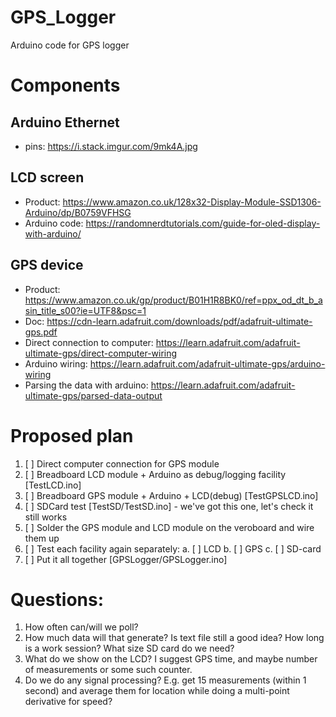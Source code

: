 # GPS_Logger
Arduino code for GPS logger


# Components
## Arduino Ethernet
* pins: https://i.stack.imgur.com/9mk4A.jpg

## LCD screen
* Product: https://www.amazon.co.uk/128x32-Display-Module-SSD1306-Arduino/dp/B0759VFHSG
* Arduino code: https://randomnerdtutorials.com/guide-for-oled-display-with-arduino/

## GPS device
* Product: https://www.amazon.co.uk/gp/product/B01H1R8BK0/ref=ppx_od_dt_b_asin_title_s00?ie=UTF8&psc=1
* Doc: https://cdn-learn.adafruit.com/downloads/pdf/adafruit-ultimate-gps.pdf
* Direct connection to computer: https://learn.adafruit.com/adafruit-ultimate-gps/direct-computer-wiring
* Arduino wiring: https://learn.adafruit.com/adafruit-ultimate-gps/arduino-wiring
* Parsing the data with arduino: https://learn.adafruit.com/adafruit-ultimate-gps/parsed-data-output

# Proposed plan
1. [ ] Direct computer connection for GPS module
2. [ ] Breadboard LCD module + Arduino as debug/logging facility [TestLCD.ino]
3. [ ] Breadboard GPS module + Arduino + LCD(debug) [TestGPSLCD.ino]
4. [ ] SDCard test [TestSD/TestSD.ino] - we've got this one, let's check it still works
5. [ ] Solder the GPS module and LCD module on the veroboard and wire them up
6. [ ] Test each facility again separately:
  a. [ ] LCD
  b. [ ] GPS
  c. [ ] SD-card
7. [ ] Put it all together [GPSLogger/GPSLogger.ino]



# Questions:
1. How often can/will we poll? 
2. How much data will that generate? Is text file still a good idea? How long is a work session? What size SD card do we need?
3. What do we show on the LCD? I suggest GPS time, and maybe number of measurements or some such counter. 
4. Do we do any signal processing? E.g. get 15 measurements (within 1 second) and average them for location while doing a multi-point derivative for speed?















